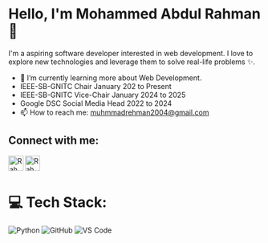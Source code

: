 # Hello, I'm Mohammed Abdul Rahman 👋

I'm a aspiring software developer interested in web development. I love to explore new technologies and leverage them to solve real-life problems ✨.

- 🌱 I’m currently learning more about Web Development.
- IEEE-SB-GNITC Chair January 202 to Present
- IEEE-SB-GNITC Vice-Chair January 2024 to 2025
- Google DSC Social Media Head 2022 to 2024
- 📫 How to reach me: [muhmmadrehman2004@gmail.com](mailto:muhmmadrehman2004@gmail.com)

## Connect with me:

<a href="https://discord.com/users/mohammedabdulrahman0144_90001">
  <img align="left" alt="Rahman | Discord" width="30" src="https://www.svgrepo.com/show/353655/discord-icon.svg" />
</a>
<a href="https://www.linkedin.com/in/mohammed-abdul-rahman-358603264/">
  <img align="left" alt="Rahman | LinkedIN" width="30" src="https://www.svgrepo.com/show/448234/linkedin.svg" />
</a>
<br/>
<br/>

# 💻 Tech Stack:
![Python](https://img.shields.io/badge/python-3670A0?style=flat&logo=python&logoColor=ffdd54)
![GitHub](https://img.shields.io/badge/github-%23121011.svg?style=flat&logo=github&logoColor=white)
![VS Code](https://img.shields.io/badge/VSCode-%23007ACC.svg?style=flat&logo=visual-studio-code&logoColor=white)

